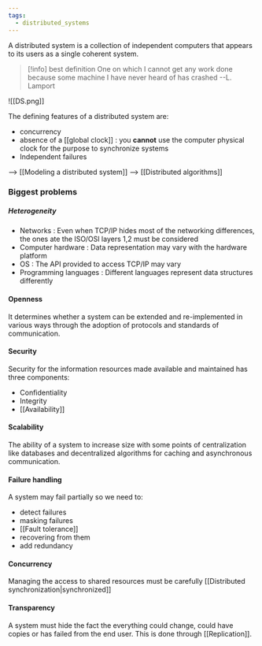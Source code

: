 ```yaml
---
tags:
  - distributed_systems
---
```

A distributed system is a collection of independent computers that appears to its users as a single coherent system.

>[!info] best definition
>One on which I cannot get any work done because some machine I have never heard of has crashed --L. Lamport

![[DS.png]]

The defining features of a distributed system are:
- concurrency
- absence of a [[global clock]] : you **cannot** use the computer physical clock for the purpose to synchronize systems
- Independent failures

--> [[Modeling a distributed system]]
--> [[Distributed algorithms]]
### Biggest problems

##### Heterogeneity

- Networks : Even when TCP/IP hides most of the networking differences, the ones ate the ISO/OSI layers 1,2 must be considered
- Computer hardware : Data representation may vary with the hardware platform
- OS : The API provided to access TCP/IP may vary
- Programming languages : Different languages represent data structures differently
#### Openness

It determines whether a system can be extended and re-implemented in various ways through the adoption of protocols and standards of communication.
#### Security

Security for the information resources made available and maintained has three components:
- Confidentiality
- Integrity
- [[Availability]]
#### Scalability

The ability of a system to increase size with some points of centralization like databases and decentralized algorithms for caching and asynchronous communication.
#### Failure handling

A system may fail partially so we need to:
- detect failures
- masking failures
- [[Fault tolerance]]
- recovering from them
- add redundancy
#### Concurrency

Managing the access to shared resources must be carefully [[Distributed synchronization|synchronized]]
#### Transparency

A system must hide the fact the everything could change, could have copies or has failed from the end user. This is done through [[Replication]].